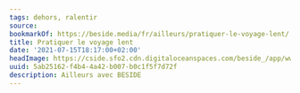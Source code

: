 ```yaml
---
tags: dehors, ralentir
source:
bookmarkOf: https://beside.media/fr/ailleurs/pratiquer-le-voyage-lent/
title: Pratiquer le voyage lent
date: '2021-07-15T18:17:00+02:00'
headImage: https://cside.sfo2.cdn.digitaloceanspaces.com/beside_/app/www/2021/06/BESIDE_voyage_lent_facebook.jpg
uuid: 5ab25162-f4b4-4a42-b007-b0c1f5f7d72f
description: Ailleurs avec BESIDE
---
```


